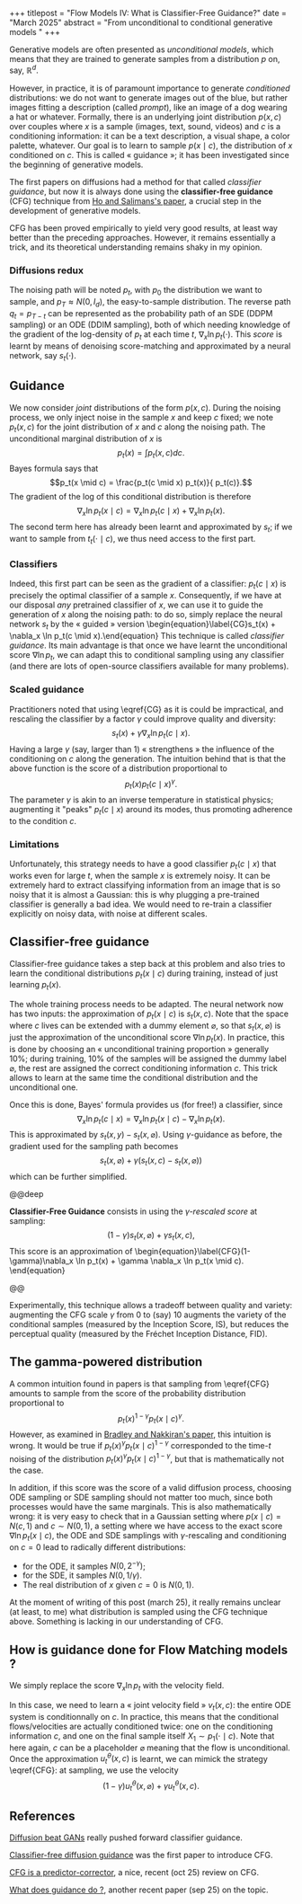 +++
titlepost = "Flow Models IV: What is Classifier-Free Guidance?"
date = "March 2025"
abstract = "From unconditional to conditional generative models "
+++


Generative models are often presented as *unconditional models*, which means that they are trained to generate samples from a distribution $p$ on, say, $\mathbb{R}^d$. 

However, in practice, it is of paramount importance to generate *conditioned* distributions: we do not want to generate images out of the blue, but rather images fitting a description (called *prompt*), like an image of a dog wearing a hat or whatever. Formally, there is an underlying joint distribution $p(x, c)$ over couples where $x$ is a sample (images, text, sound, videos) and $c$ is a conditioning information: it can be a text description, a visual shape, a color palette, whatever. Our goal is to learn to sample $p(x \mid c)$, the distribution of $x$ conditioned on $c$. This is called « guidance »; it has been investigated since the beginning of generative models. 

The first papers on diffusions had a method for that called *classifier guidance*, but now it is always done using the **classifier-free guidance** (CFG) technique from [Ho and Salimans's paper](https://arxiv.org/abs/2207.12598), a crucial step in the development of generative models. 

CFG has been proved empirically to yield very good results, at least way better than the preceding approaches. However, it remains essentially a trick, and its theoretical understanding remains shaky in my opinion. 

### Diffusions redux

The noising path will be noted $p_t$, with $p_0$ the distribution we want to sample, and $p_T \approx N(0,I_d)$, the easy-to-sample distribution. The reverse path $q_t = p_{T-t}$ can be represented as the probability path of an SDE (DDPM sampling) or an ODE (DDIM sampling), both of which needing knowledge of the gradient of the log-density of $p_t$ at each time $t$, $\nabla_x \ln p_t(\cdot)$. This *score* is learnt by means of denoising score-matching and approximated by a neural network, say $s_t(\cdot)$. 

## Guidance

We now consider *joint* distributions of the form $p(x,c)$. During the noising process, we only inject noise in the sample $x$ and keep $c$ fixed; we note $p_t(x,c)$ for the joint distribution of $x$ and $c$ along the noising path. The unconditional marginal distribution of $x$ is 
$$p_t(x) = \int p_t(x,c) dc.$$
Bayes formula says that 
$$p_t(x \mid c) = \frac{p_t(c \mid x) p_t(x)}{ p_t(c)}.$$
The gradient of the log of this conditional distribution is therefore 
$$\nabla_x \ln p_t(x \mid c) = \nabla_x \ln p_t(c \mid x) + \nabla_x \ln p_t(x).$$
The second term here has already been learnt and approximated by $s_t$; if we want to sample from $t_t(\cdot \mid c)$, we thus need access to the first part. 

### Classifiers

Indeed, this first part can be seen as the gradient of a classifier: $p_t(c \mid x)$ is precisely the optimal classifier of a sample $x$. Consequently, if we have at our disposal *any* pretrained classifier of $x$, we can use it to guide the generation of $x$ along the noising path: to do so, simply replace the neural network $s_t$ by the « guided » version \begin{equation}\label{CG}s_t(x) + \nabla_x \ln p_t(c \mid x).\end{equation} This technique is called *classifier guidance*. Its main advantage is that once we have learnt the unconditional score $\nabla \ln p_t$, we can adapt this to conditional sampling using any classifier (and there are lots of open-source classifiers available for many problems). 

### Scaled guidance

Practitioners noted that using \eqref{CG} as it is could be impractical, and rescaling the classifier by a factor $\gamma$ could improve quality and diversity: 
$$ s_t(x) + \gamma \nabla_x \ln p_t(c \mid x).$$
Having a large $\gamma$ (say, larger than 1) « strengthens » the influence of the conditioning on $c$ along the generation. The intuition behind that is that the above function is the score of a distribution proportional to 
$$p_t(x)p_t(c \mid x)^\gamma.$$ 
The parameter $\gamma$ is akin to an inverse temperature in statistical physics; augmenting it "peaks" $p_t(c \mid x)$ around its modes, thus promoting adherence to the condition $c$.  

### Limitations

Unfortunately, this strategy needs to have a good classifier $p_t(c \mid x)$ that works even for large $t$, when the sample $x$ is extremely noisy. It can be extremely hard to extract classifying information from an image that is so noisy that it is almost a Gaussian: this is why plugging a pre-trained classifier is generally a bad idea. We would need to re-train a classifier explicitly on noisy data, with noise at different scales.  

## Classifier-free guidance

Classifier-free guidance takes a step back at this problem and also tries to learn the conditional distributions $p_t(x \mid c)$ during training, instead of just learning $p_t(x)$. 


The whole training process needs to be adapted. The neural network now has two inputs: the approximation of $p_t(x \mid c)$ is $s_t(x, c)$. Note that the space where $c$ lives can be extended with a dummy element $\varnothing$, so that $s_t(x, \varnothing)$ is just the approximation of the unconditional score $\nabla \ln p_t(x)$. In practice, this is done by choosing an « unconditional training proportion »  generally 10%; during training, 10% of the samples will be assigned the dummy label $\varnothing$, the rest are assigned the correct conditioning information $c$. This trick allows to learn at the same time the conditional distribution and the unconditional one. 

 Once this is done, Bayes' formula provides us (for free!) a classifier, since 
$$\nabla_x \ln p_t(c \mid x) = \nabla_x \ln p_t(x \mid c) - \nabla_x \ln p_t(x).$$
This is approximated by $s_t(x,y) - s_t(x, \varnothing)$. Using $\gamma$-guidance as before, the gradient used for the sampling path becomes $$s_t(x, \varnothing) + \gamma (s_t(x,c) - s_t(x, \varnothing))$$
which can be further simplified. 

@@deep 

**Classifier-Free Guidance** consists in using the *$\gamma$-rescaled score* at sampling: 
$$ (1 - \gamma)s_t(x, \varnothing) + \gamma s_t(x, c),$$
This score is an approximation of
\begin{equation}\label{CFG}(1-\gamma)\nabla_x \ln p_t(x) + \gamma \nabla_x \ln p_t(x \mid c). \end{equation}

@@

Experimentally, this technique allows a tradeoff between quality and variety: augmenting the CFG scale $\gamma$ from 0 to (say) 10 augments the variety of the conditional samples (measured by the Inception Score, IS), but reduces the perceptual quality (measured by the Fréchet Inception Distance, FID). 




## The gamma-powered distribution

A common intuition found in papers is that sampling from \eqref{CFG} amounts to sample from the score of the probability distribution proportional to
$$p_t(x)^{1-\gamma}p_t(x \mid c)^\gamma.$$
However, as examined in [Bradley and Nakkiran's paper](https://arxiv.org/pdf/2408.09000), this intuition is wrong. It would be true if $p_t(x)^\gamma p_t(x \mid c)^{1-\gamma}$ corresponded to the time-$t$ noising of the distribution $p_t(x)^\gamma p_t(x \mid c)^{1-\gamma}$, but that is mathematically not the case. 

In addition, if this score was the score of a valid diffusion process, choosing ODE sampling or SDE sampling should not matter too much, since both processes would have the same marginals. This is also mathematically wrong: it is very easy to check that in a Gaussian setting where $p(x \mid c) = N(c, 1)$ and $c \sim N(0, 1)$, a setting where we have access to the exact score $\nabla \ln p_t(x \mid c)$, the ODE and SDE samplings with $\gamma$-rescaling and conditioning on $c=0$ lead to radically different distributions: 
- for the ODE, it samples $N(0, 2^{-\gamma})$; 
- for the SDE, it samples $N(0, 1/\gamma)$. 
- The real distribution of $x$ given $c=0$ is $N(0, 1)$.

At the moment of writing of this post (march 25), it really remains unclear (at least, to me) what distribution is sampled using the CFG technique above. Something is lacking in our understanding of CFG.  


## How is guidance done for Flow Matching models ?

We simply replace the score $\nabla_x \ln p_t$ with the velocity field. 

In this case, we need to learn a « joint velocity field » $v_t(x,c)$: the entire ODE system is conditionnally on $c$. In practice, this means that the conditional flows/velocities are actually conditioned twice: one on the conditioning information $c$, and one on the final sample itself $X_1 \sim p_1(\cdot \mid c)$. Note that here again, $c$ can be a placeholder $\varnothing$ meaning that the flow is unconditional. Once the approximation $u^\theta_t(x,c)$ is learnt, we can mimick the strategy \eqref{CFG}: at sampling, we use the velocity 
$$ (1-\gamma) u^\theta_t(x, \varnothing) + \gamma u^\theta_t(x, c).$$



## References 

[Diffusion beat GANs](https://arxiv.org/pdf/2105.05233) really pushed forward classifier guidance. 

[Classifier-free diffusion  guidance](https://openreview.net/pdf?id=qw8AKxfybI) was the first paper to introduce CFG.

[CFG is a predictor-corrector](https://arxiv.org/pdf/2408.09000), a nice, recent (oct 25) review on CFG.

[What does guidance do ?](https://arxiv.org/pdf/2409.13074), another recent paper (sep 25) on the topic.